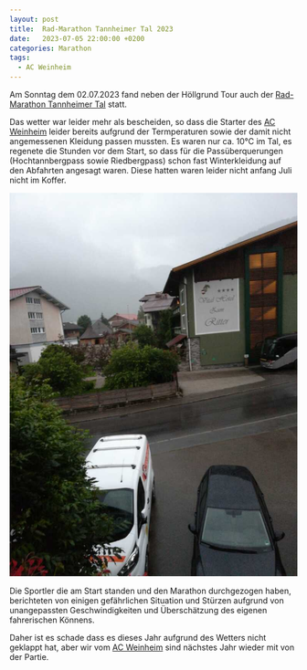 ```yaml
---
layout: post
title:  Rad-Marathon Tannheimer Tal 2023
date:   2023-07-05 22:00:00 +0200
categories: Marathon 
tags:
  - AC Weinheim
---
```


Am Sonntag dem 02.07.2023 fand neben der Höllgrund Tour auch der
[Rad-Marathon Tannheimer Tal](https://www.rad-marathon.at) statt.

Das wetter war leider mehr als bescheiden, so dass die Starter des
[AC Weinheim](https://ac-weinheim.de/portfolio-item/radsport/) leider bereits aufgrund der Termperaturen
sowie der damit nicht angemessenen Kleidung passen mussten. Es
waren nur ca. 10°C im Tal, es regenete die Stunden vor dem Start,
so dass für die Passüberquerungen (Hochtannbergpass sowie
Riedbergpass) schon fast Winterkleidung auf den Abfahrten
angesagt waren. Diese hatten waren leider nicht anfang Juli nicht
im Koffer.

![Regen am Morgen](/assets/images/2023-07-05-tannheimer-tal/bild1.jpeg)

Die Sportler die am Start standen und den Marathon durchgezogen
haben, berichteten von einigen gefährlichen Situation und Stürzen
aufgrund von unangepassten Geschwindigkeiten und Überschätzung des
eigenen fahrerischen Könnens.

Daher ist es schade dass es dieses Jahr aufgrund des Wetters nicht
geklappt hat, aber wir vom [AC Weinheim](https://ac-weinheim.de/portfolio-item/radsport/) sind nächstes Jahr wieder mit von der
Partie.
